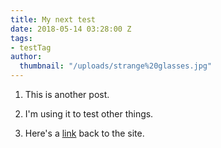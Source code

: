 ```yaml
---
title: My next test
date: 2018-05-14 03:28:00 Z
tags:
- testTag
author:
  thumbnail: "/uploads/strange%20glasses.jpg"
---
```


1. This is another post.

2. I'm using it to test other things.

3. Here's a [link]({{site.url}}) back to the site.